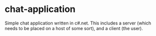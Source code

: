 # chat-application
Simple chat application written in c#.net. This includes a server (which needs to be placed on a host of some sort), and a client (the user).
